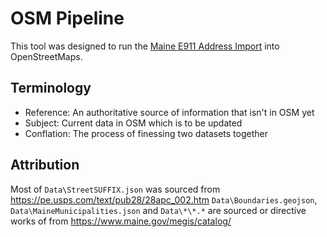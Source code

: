# OSM Pipeline
This tool was designed to run the [Maine E911 Address Import](https://wiki.openstreetmap.org/wiki/Import/Maine_E911_Addresses#How_to_Respond) into OpenStreetMaps.

## Terminology
* Reference: An authoritative source of information that isn't in OSM yet
* Subject: Current data in OSM which is to be updated
* Conflation: The process of finessing two datasets together

## Attribution
Most of `Data\StreetSUFFIX.json` was sourced from https://pe.usps.com/text/pub28/28apc_002.htm
`Data\Boundaries.geojson`, `Data\MaineMunicipalities.json` and `Data\*\*.*` are sourced or directive works of from https://www.maine.gov/megis/catalog/
